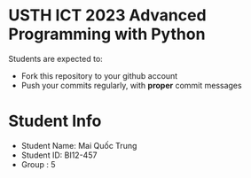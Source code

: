 USTH ICT 2023 Advanced Programming with Python
=====================================================

Students are expected to:
* Fork this repository to your github account
* Push your commits regularly, with **proper** commit messages


Student Info
=========================

* Student Name: Mai Quốc Trung
* Student ID: BI12-457
* Group : 5

